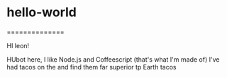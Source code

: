 # hello-world
==============

HI leon!

HUbot here, I like Node.js and Coffeescript (that's what I'm made of)
I've had tacos on the and find them far superior tp Earth tacos
